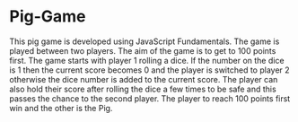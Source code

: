 # Pig-Game
This pig game is developed using JavaScript Fundamentals. 
The game is played between two players. The aim of the game is to get to 100 points first. 
The game starts with player 1 rolling a dice. If the number on the dice is 1 then the current score becomes 0 and the player is switched to player 2 otherwise the dice number is added to the current score.
The player can also hold their score after rolling the dice a few times to be safe and this passes the chance to the second player. 
The player to reach 100 points first win and the other is the Pig.
